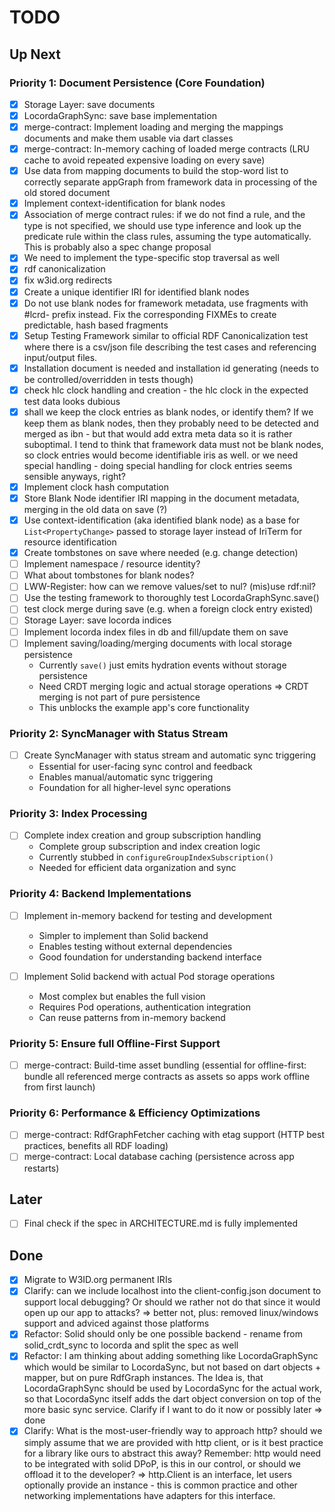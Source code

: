 # TODO

## Up Next

### Priority 1: Document Persistence (Core Foundation)
- [x] Storage Layer: save documents
- [x] LocordaGraphSync: save base implementation
- [x] merge-contract: Implement loading and merging the mappings documents and make them usable via dart classes
- [x] merge-contract: In-memory caching of loaded merge contracts (LRU cache to avoid repeated expensive loading on every save)
- [x] Use data from mapping documents to build the stop-word list to correctly separate appGraph from framework data in processing of the old stored document
- [x] Implement context-identification for blank nodes 
- [x] Association of merge contract rules: if we do not find a rule, and the type is not specified, we should use type inference and look up the predicate rule within the class rules, assuming the type automatically. This is probably also a spec change proposal
- [x] We need to implement the type-specific stop traversal as well
- [x] rdf canonicalization 
- [x] fix w3id.org redirects
- [x] Create a unique identifier IRI for identified blank nodes
- [x] Do not use blank nodes for framework metadata, use fragments with #lcrd- prefix instead. Fix the corresponding FIXMEs to create predictable, hash based fragments
- [x] Setup Testing Framework similar to official RDF Canonicalization test where there is a csv/json file describing the test cases and referencing input/output files. 
- [x] Installation document is needed and installation id generating (needs to be controlled/overridden in tests though)
- [x] check hlc clock handling and creation - the hlc clock in the expected test data looks dubious
- [x] shall we keep the clock entries as blank nodes, or identify them? If we keep them as blank nodes, then they probably need to be detected and merged as ibn - but that would add extra meta data so it is rather suboptimal. I tend to think that framework data must not be blank nodes, so clock entries would become identifiable iris as well. or we need special handling - doing special handling for clock entries seems sensible anyways, right?
- [x] Implement clock hash computation
- [x] Store Blank Node identifier IRI mapping in the document metadata, merging in the old data on save (?)
- [x] Use context-identification (aka identified blank node) as a base for `List<PropertyChange>` passed to storage layer instead of IriTerm for resource identification
- [x] Create tombstones on save where needed (e.g. change detection)
- [ ] Implement namespace / resource identity?
- [ ] What about tombstones for blank nodes?
- [ ] LWW-Register: how can we remove values/set to nul? (mis)use rdf:nil?
- [ ] Use the testing framework to thoroughly test LocordaGraphSync.save()
- [ ] test clock merge during save (e.g. when a foreign clock entry existed)
- [ ] Storage Layer: save locorda indices
- [ ] Implement locorda index files in db and fill/update them on save
- [ ] Implement saving/loading/merging documents with local storage persistence
  - Currently `save()` just emits hydration events without storage persistence
  - Need CRDT merging logic and actual storage operations => CRDT merging is not part of pure persistence
  - This unblocks the example app's core functionality
 
### Priority 2: SyncManager with Status Stream
- [ ] Create SyncManager with status stream and automatic sync triggering
  - Essential for user-facing sync control and feedback
  - Enables manual/automatic sync triggering
  - Foundation for all higher-level sync operations

### Priority 3: Index Processing
- [ ] Complete index creation and group subscription handling
  - Complete group subscription and index creation logic
  - Currently stubbed in `configureGroupIndexSubscription()`
  - Needed for efficient data organization and sync

### Priority 4: Backend Implementations
- [ ] Implement in-memory backend for testing and development
  - Simpler to implement than Solid backend
  - Enables testing without external dependencies
  - Good foundation for understanding backend interface

- [ ] Implement Solid backend with actual Pod storage operations
  - Most complex but enables the full vision
  - Requires Pod operations, authentication integration
  - Can reuse patterns from in-memory backend

### Priority 5: Ensure full Offline-First Support
- [ ] merge-contract: Build-time asset bundling (essential for offline-first: bundle all referenced merge contracts as assets so apps work offline from first launch)

### Priority 6: Performance & Efficiency Optimizations
- [ ] merge-contract: RdfGraphFetcher caching with etag support (HTTP best practices, benefits all RDF loading)
- [ ] merge-contract: Local database caching (persistence across app restarts)

## Later
- [ ] Final check if the spec in ARCHITECTURE.md is fully implemented

## Done
- [x] Migrate to W3ID.org permanent IRIs
- [x] Clarify: can we include localhost into the client-config.json document to support local debugging? Or should we rather not do that since it would open up our app to attacks? => better not, plus: removed linux/windows support and adviced against those platforms
- [x] Refactor: Solid should only be one possible backend - rename from solid_crdt_sync to locorda and split the spec as well
- [x] Refactor: I am thinking about adding something like LocordaGraphSync which would be similar to LocordaSync, but not based on dart objects + mapper, but on pure RdfGraph instances. The Idea is, that LocordaGraphSync should be used by LocordaSync for the actual work, so that LocordaSync itself adds the dart object conversion on top of the more basic sync service. Clarify if I want to do it now or possibly later => done
- [x] Clarify: What is the most-user-friendly way to approach http? should we simply assume that we are provided with http client, or is it best practice for a library like ours to abstract this away? Remember: http would need to be integrated with solid DPoP, is this in our control, or should we offload it to the developer? => http.Client is an interface, let users optionally provide an instance - this is common practice and other networking implementations have adapters for this interface.
